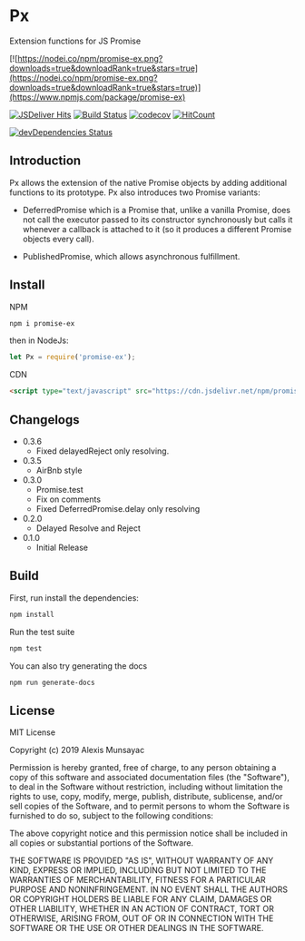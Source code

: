 # Px

Extension functions for JS Promise

[![https://nodei.co/npm/promise-ex.png?downloads=true&downloadRank=true&stars=true](https://nodei.co/npm/promise-ex.png?downloads=true&downloadRank=true&stars=true)](https://www.npmjs.com/package/promise-ex)

[![JSDeliver Hits](https://data.jsdelivr.com/v1/package/npm/promise-ex/badge)](https://www.jsdelivr.com/package/npm/promise-ex)
[![Build Status](https://travis-ci.org/LXSMNSYC/Px.svg?branch=master)](https://travis-ci.org/LXSMNSYC/Px)
[![codecov](https://codecov.io/gh/LXSMNSYC/Px/branch/master/graph/badge.svg)](https://codecov.io/gh/LXSMNSYC/Px)
[![HitCount](http://hits.dwyl.io/lxsmnsyc/Px.svg)](http://hits.dwyl.io/lxsmnsyc/Px)

[![devDependencies Status](https://david-dm.org/lxsmnsyc/px/dev-status.svg)](https://david-dm.org/lxsmnsyc/px?type=dev)

## Introduction

Px allows the extension of the native Promise objects by adding additional functions to its prototype.
Px also introduces two Promise variants:

* DeferredPromise which is a Promise that, unlike a vanilla Promise, does not call the executor passed to its constructor synchronously but calls it whenever a callback is attached to it (so it produces a different Promise objects every call).
  
* PublishedPromise, which allows asynchronous fulfillment.

## Install

NPM

```bash
npm i promise-ex
```

then in NodeJs:

```js
let Px = require('promise-ex');
```

CDN

```html
<script type="text/javascript" src="https://cdn.jsdelivr.net/npm/promise-ex@0.3.7/index.min.js"></script>
```

## Changelogs

* 0.3.6
  * Fixed delayedReject only resolving.
* 0.3.5
  * AirBnb style
* 0.3.0
  * Promise.test
  * Fix on comments
  * Fixed DeferredPromise.delay only resolving
* 0.2.0
  * Delayed Resolve and Reject
* 0.1.0
  * Initial Release

## Build

First, run install the dependencies:

```bash
npm install
```

Run the test suite

```bash
npm test
```

You can also try generating the docs

```bash
npm run generate-docs
```

## License

MIT License

Copyright (c) 2019 Alexis Munsayac

Permission is hereby granted, free of charge, to any person obtaining a copy
of this software and associated documentation files (the "Software"), to deal
in the Software without restriction, including without limitation the rights
to use, copy, modify, merge, publish, distribute, sublicense, and/or sell
copies of the Software, and to permit persons to whom the Software is
furnished to do so, subject to the following conditions:

The above copyright notice and this permission notice shall be included in all
copies or substantial portions of the Software.

THE SOFTWARE IS PROVIDED "AS IS", WITHOUT WARRANTY OF ANY KIND, EXPRESS OR
IMPLIED, INCLUDING BUT NOT LIMITED TO THE WARRANTIES OF MERCHANTABILITY,
FITNESS FOR A PARTICULAR PURPOSE AND NONINFRINGEMENT. IN NO EVENT SHALL THE
AUTHORS OR COPYRIGHT HOLDERS BE LIABLE FOR ANY CLAIM, DAMAGES OR OTHER
LIABILITY, WHETHER IN AN ACTION OF CONTRACT, TORT OR OTHERWISE, ARISING FROM,
OUT OF OR IN CONNECTION WITH THE SOFTWARE OR THE USE OR OTHER DEALINGS IN THE
SOFTWARE.
